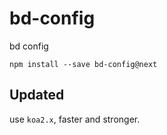 # bd-config

bd config

```shell
npm install --save bd-config@next
```

## Updated

use `koa2.x`, faster and stronger.

